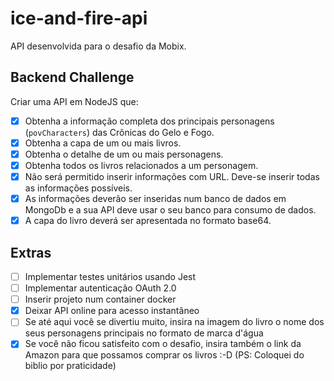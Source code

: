 # ice-and-fire-api

API desenvolvida para o desafio da Mobix.

## Backend Challenge

Criar uma API em NodeJS que:

- [X] Obtenha a informação completa dos principais personagens (`povCharacters`) das Crônicas do Gelo e Fogo.
- [X] Obtenha a capa de um ou mais livros.
- [X] Obtenha o detalhe de um ou mais personagens.
- [X] Obtenha todos os livros relacionados a um personagem.
- [X] Não será permitido inserir informações com URL. Deve-se inserir todas as informações possíveis.
- [X] As informações deverão ser inseridas num banco de dados em MongoDb e a sua API deve usar o seu banco para consumo de dados.
- [X] A capa do livro deverá ser apresentada no formato base64.

## Extras
- [ ] Implementar testes unitários usando Jest
- [ ] Implementar autenticação OAuth 2.0
- [ ] Inserir projeto num container docker 
- [X] Deixar API online para acesso instantâneo
- [ ] Se até aqui você se divertiu muito, insira na imagem do livro o nome dos seus personagens principais no formato de marca d'água
- [X] Se você não ficou satisfeito com o desafio, insira também o link da Amazon para que possamos comprar os livros :-D (PS: Coloquei do biblio por praticidade)

